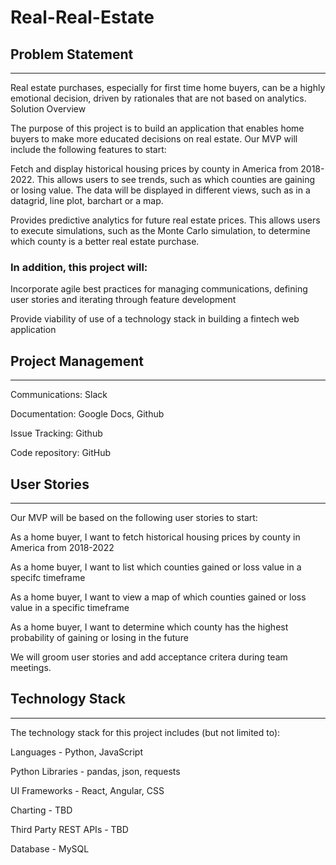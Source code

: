 # Real-Real-Estate

## Problem Statement
-----
Real estate purchases, especially for first time home buyers, can be a highly emotional decision, driven by rationales that are not based on analytics.
Solution Overview

The purpose of this project is to build an application that enables home buyers to make more educated decisions on real estate. Our MVP will include the following features to start:

Fetch and display historical housing prices by county in America from 2018-2022. This allows users to see trends, such as which counties are gaining or losing value. The data will be displayed in different views, such as in a datagrid, line plot, barchart or a map.

Provides predictive analytics for future real estate prices. This allows users to execute simulations, such as the Monte Carlo simulation, to determine which county is a better real estate purchase.

### In addition, this project will:

Incorporate agile best practices for managing communications, defining user stories and iterating through feature development

Provide viability of use of a technology stack in building a fintech web application

## Project Management
---
Communications: Slack

Documentation: Google Docs, Github

Issue Tracking: Github

Code repository: GitHub

## User Stories
---
Our MVP will be based on the following user stories to start:

As a home buyer, I want to fetch historical housing prices by county in America from 2018-2022

As a home buyer, I want to list which counties gained or loss value in a specifc timeframe

As a home buyer, I want to view a map of which counties gained or loss value in a specific timeframe

As a home buyer, I want to determine which county has the highest probability of gaining or losing in the future

We will groom user stories and add acceptance critera during team meetings.

## Technology Stack
---
The technology stack for this project includes (but not limited to):

Languages - Python, JavaScript

Python Libraries - pandas, json, requests

UI Frameworks - React, Angular, CSS

Charting - TBD

Third Party REST APIs - TBD

Database - MySQL


